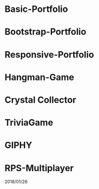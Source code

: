 # Basic-Portfolio
# Bootstrap-Portfolio
# Responsive-Portfolio
# Hangman-Game
# Crystal Collector
# TriviaGame
# GIPHY
# RPS-Multiplayer
2018/01/26
